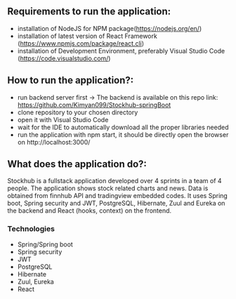 ## Requirements to run the application:
- installation of NodeJS for NPM package(https://nodejs.org/en/)
- installation of latest version of React Framework (https://www.npmjs.com/package/react.cli)
- installation of Development Environment, preferably Visual Studio Code (https://code.visualstudio.com/)

## How to run the application?:
- run backend server first -> The backend is available on this repo link: https://github.com/Kimyan099/Stockhub-springBoot
- clone repository to your chosen directory
- open it with Visual Studio Code
- wait for the IDE to automatically download all the proper libraries needed
- run the application with npm start, it should be directly open the browser on http://localhost:3000/


## What does the application do?:
Stockhub is a fullstack application developed over 4 sprints in a team of 4 people. 
The application shows stock related charts and news. Data is obtained from finnhub API and tradingview embedded codes.
It uses Spring boot, Spring security and JWT, PostgreSQL, Hibernate, Zuul and Eureka on the backend and React (hooks, context) on the frontend.


### Technologies
- Spring/Spring boot
- Spring security
- JWT
- PostgreSQL
- Hibernate
- Zuul, Eureka
- React


